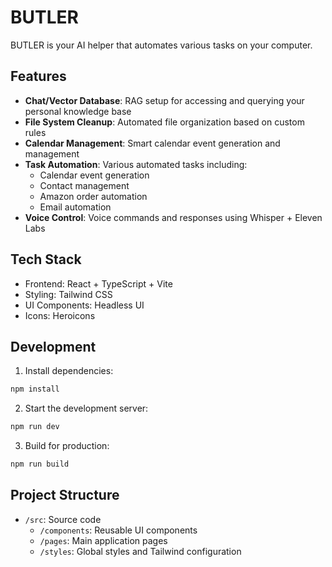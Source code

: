 # BUTLER

BUTLER is your AI helper that automates various tasks on your computer.

## Features

- **Chat/Vector Database**: RAG setup for accessing and querying your personal knowledge base
- **File System Cleanup**: Automated file organization based on custom rules
- **Calendar Management**: Smart calendar event generation and management
- **Task Automation**: Various automated tasks including:
  - Calendar event generation
  - Contact management
  - Amazon order automation
  - Email automation
- **Voice Control**: Voice commands and responses using Whisper + Eleven Labs

## Tech Stack

- Frontend: React + TypeScript + Vite
- Styling: Tailwind CSS
- UI Components: Headless UI
- Icons: Heroicons

## Development

1. Install dependencies:
```bash
npm install
```

2. Start the development server:
```bash
npm run dev
```

3. Build for production:
```bash
npm run build
```

## Project Structure

- `/src`: Source code
  - `/components`: Reusable UI components
  - `/pages`: Main application pages
  - `/styles`: Global styles and Tailwind configuration
